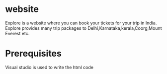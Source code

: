 # website
Explore is a website where you can book your tickets for your trip in India. Explore provides many trip packages to Delhi,Karnataka,kerala,Coorg,Mount Everest etc.
# Prerequisites
Visual studio is used to write the html code
